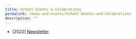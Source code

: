 ```yaml
---
title: School Events & Celebrations
permalink: /news-and-events/School-Events-and-Celebrations
description: ""
---
```

*   \[2022\] [Newsletter](/parents-infoweb/Parents-Info-and-Resources/Letter-To-Parents) 
